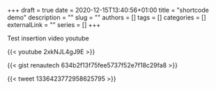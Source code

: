 +++ 
draft = true
date = 2020-12-15T13:40:56+01:00
title = "shortcode demo"
description = ""
slug = ""
authors = []
tags = []
categories = []
externalLink = ""
series = []
+++

Test insertion video youtube

{{< youtube 2xkNJL4gJ9E >}}

{{< gist renautech 634b2f13f75fee5737f52e7f18c29fa8 >}}

{{< tweet 1336423772958625795 >}}